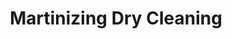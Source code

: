 ---
title: "Martinizing Dry Cleaning"
url: /fort-worth/martinizing-dry-cleaning/
shop: Wäscherei
---